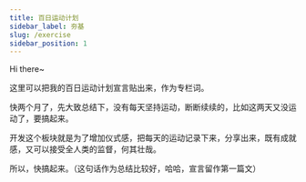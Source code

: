 ```yaml
---
title: 百日运动计划
sidebar_label: 夯基
slug: /exercise
sidebar_position: 1
---
```


Hi there~

这里可以把我的百日运动计划宣言贴出来，作为专栏词。

快两个月了，先大致总结下，没有每天坚持运动，断断续续的，比如这两天又没运动了，要搞起来。

开发这个板块就是为了增加仪式感，把每天的运动记录下来，分享出来，既有成就感，又可以接受全人类的监督，何其壮哉。

所以，快搞起来。（这句话作为总结比较好，哈哈，宣言留作第一篇文）